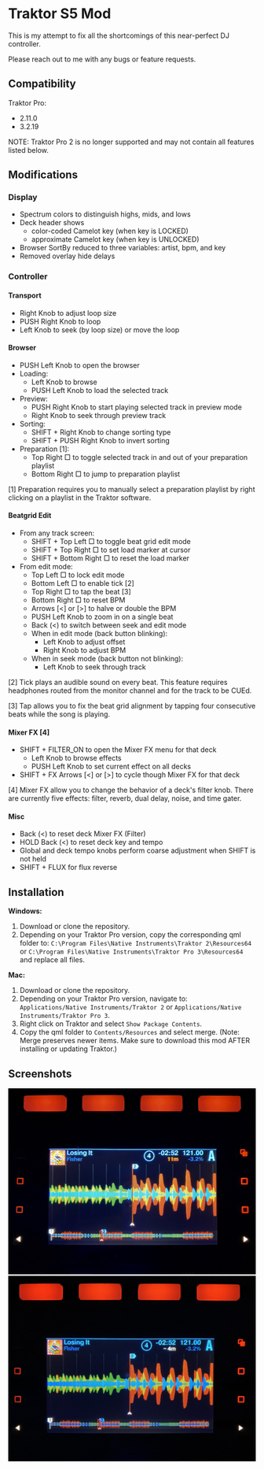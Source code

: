 # Traktor S5 Mod

This is my attempt to fix all the shortcomings of this near-perfect DJ controller.

Please reach out to me with any bugs or feature requests.

## Compatibility

Traktor Pro:
- 2.11.0
- 3.2.19

NOTE: Traktor Pro 2 is no longer supported and may not contain all features listed below.

## Modifications

### Display

- Spectrum colors to distinguish highs, mids, and lows
- Deck header shows
  - color-coded Camelot key (when key is LOCKED)
  - approximate Camelot key (when key is UNLOCKED)
- Browser SortBy reduced to three variables: artist, bpm, and key
- Removed overlay hide delays

### Controller

#### Transport

- Right Knob to adjust loop size
- PUSH Right Knob to loop
- Left Knob to seek (by loop size) or move the loop

#### Browser

- PUSH Left Knob to open the browser
- Loading:
  - Left Knob to browse
  - PUSH Left Knob to load the selected track
- Preview:
  - PUSH Right Knob to start playing selected track in preview mode
  - Right Knob to seek through preview track
- Sorting:
  - SHIFT + Right Knob to change sorting type
  - SHIFT + PUSH Right Knob to invert sorting
- Preparation [1]:
  - Top Right □ to toggle selected track in and out of your preparation playlist
  - Bottom Right □ to jump to preparation playlist

[1] Preparation requires you to manually select a preparation playlist by right clicking on a playlist in the Traktor software.

#### Beatgrid Edit

- From any track screen:
  - SHIFT + Top Left □ to toggle beat grid edit mode
  - SHIFT + Top Right □ to set load marker at cursor
  - SHIFT + Bottom Right □ to reset the load marker
- From edit mode:
  - Top Left □ to lock edit mode
  - Bottom Left □ to enable tick [2]
  - Top Right □ to tap the beat [3]
  - Bottom Right □ to reset BPM
  - Arrows [<] or [>] to halve or double the BPM
  - PUSH Left Knob to zoom in on a single beat
  - Back (<) to switch between seek and edit mode
  - When in edit mode (back button blinking):
    - Left Knob to adjust offset
    - Right Knob to adjust BPM
  - When in seek mode (back button not blinking):
    - Left Knob to seek through track

[2] Tick plays an audible sound on every beat. This feature requires headphones routed from the monitor channel and for the track to be CUEd.

[3] Tap allows you to fix the beat grid alignment by tapping four consecutive beats while the song is playing.

#### Mixer FX [4]

- SHIFT + FILTER_ON to open the Mixer FX menu for that deck
  - Left Knob to browse effects
  - PUSH Left Knob to set current effect on all decks
- SHIFT + FX Arrows [<] or [>] to cycle though Mixer FX for that deck

[4] Mixer FX allow you to change the behavior of a deck's filter knob. There are currently five effects: filter, reverb, dual delay, noise, and time gater.

#### Misc

- Back (<) to reset deck Mixer FX (Filter)
- HOLD Back (<) to reset deck key and tempo
- Global and deck tempo knobs perform coarse adjustment when SHIFT is not held
- SHIFT + FLUX for flux reverse

## Installation

**Windows:**

1. Download or clone the repository.
2. Depending on your Traktor Pro version, copy the corresponding qml folder to:
   `C:\Program Files\Native Instruments\Traktor 2\Resources64`
   or
   `C:\Program Files\Native Instruments\Traktor Pro 3\Resources64`
   and replace all files.

**Mac:**

1. Download or clone the repository.
2. Depending on your Traktor Pro version, navigate to:
   `Applications/Native Instruments/Traktor 2`
   or
   `Applications/Native Instruments/Traktor Pro 3`.
3. Right click on Traktor and select `Show Package Contents`.
4. Copy the qml folder to `Contents/Resources` and select merge. (Note: Merge preserves newer items. Make sure to download this mod AFTER installing or updating Traktor.)

## Screenshots

![Colored Camelot key](images/color_key.jpg)
![Approximate Camelot key](images/approx_key.jpg)
